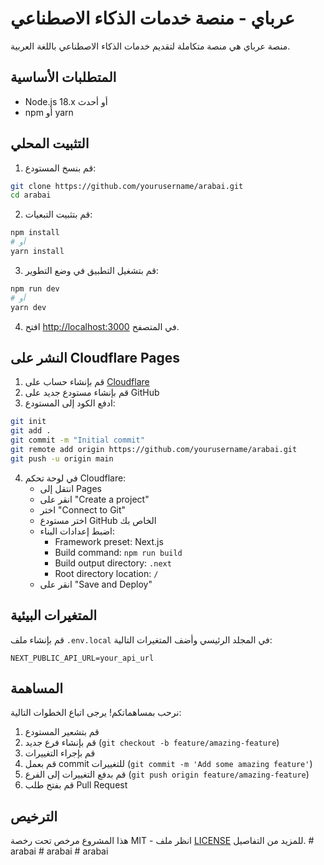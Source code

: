 # عرباي - منصة خدمات الذكاء الاصطناعي

منصة عرباي هي منصة متكاملة لتقديم خدمات الذكاء الاصطناعي باللغة العربية.

## المتطلبات الأساسية

- Node.js 18.x أو أحدث
- npm أو yarn

## التثبيت المحلي

1. قم بنسخ المستودع:
```bash
git clone https://github.com/yourusername/arabai.git
cd arabai
```

2. قم بتثبيت التبعيات:
```bash
npm install
# أو
yarn install
```

3. قم بتشغيل التطبيق في وضع التطوير:
```bash
npm run dev
# أو
yarn dev
```

4. افتح [http://localhost:3000](http://localhost:3000) في المتصفح.

## النشر على Cloudflare Pages

1. قم بإنشاء حساب على [Cloudflare](https://dash.cloudflare.com/sign-up)
2. قم بإنشاء مستودع جديد على GitHub
3. ادفع الكود إلى المستودع:
```bash
git init
git add .
git commit -m "Initial commit"
git remote add origin https://github.com/yourusername/arabai.git
git push -u origin main
```
4. في لوحة تحكم Cloudflare:
   - انتقل إلى Pages
   - انقر على "Create a project"
   - اختر "Connect to Git"
   - اختر مستودع GitHub الخاص بك
   - اضبط إعدادات البناء:
     - Framework preset: Next.js
     - Build command: `npm run build`
     - Build output directory: `.next`
     - Root directory location: `/`
   - انقر على "Save and Deploy"

## المتغيرات البيئية

قم بإنشاء ملف `.env.local` في المجلد الرئيسي وأضف المتغيرات التالية:

```env
NEXT_PUBLIC_API_URL=your_api_url
```

## المساهمة

نرحب بمساهماتكم! يرجى اتباع الخطوات التالية:

1. قم بتشعير المستودع
2. قم بإنشاء فرع جديد (`git checkout -b feature/amazing-feature`)
3. قم بإجراء التغييرات
4. قم بعمل commit للتغييرات (`git commit -m 'Add some amazing feature'`)
5. قم بدفع التغييرات إلى الفرع (`git push origin feature/amazing-feature`)
6. قم بفتح طلب Pull Request

## الترخيص

هذا المشروع مرخص تحت رخصة MIT - انظر ملف [LICENSE](LICENSE) للمزيد من التفاصيل.
#   a r a b a i  
 #   a r a b a i  
 #   a r a b a i  
 